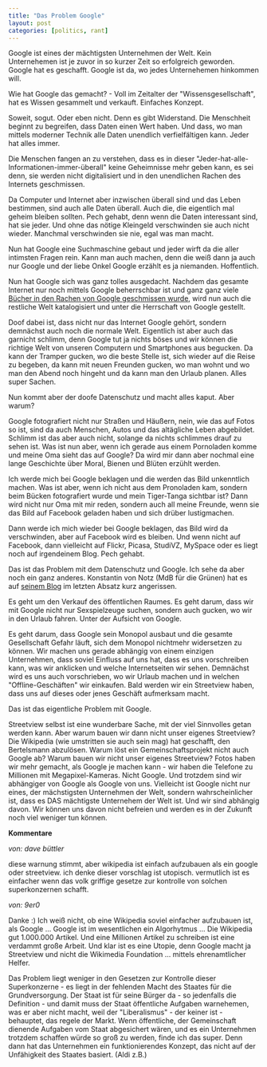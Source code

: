 ```yaml
---
title: "Das Problem Google"
layout: post
categories: [politics, rant]
---
```

Google ist eines der mächtigsten Unternehmen der Welt. Kein Unternehemen ist je zuvor in so kurzer Zeit so erfolgreich geworden. Google hat es geschafft. Google ist da, wo jedes Unternehemen hinkommen will.

Wie hat Google das gemacht? - Voll im Zeitalter der "Wissensgesellschaft", hat es Wissen gesammelt und verkauft. Einfaches Konzept.

Soweit, sogut. Oder eben nicht. Denn es gibt Widerstand. Die Menschheit beginnt zu begreifen, dass Daten einen Wert haben. Und dass, wo man mittels moderner Technik alle Daten unendlich verfielfältigen kann. Jeder hat alles immer.

Die Menschen fangen an zu verstehen, dass es in dieser "Jeder-hat-alle-Informationen-immer-überall" keine Geheimnisse mehr geben kann, es sei denn, sie werden nicht digitalisiert und in den unendlichen Rachen des Internets geschmissen.

Da Computer und Internet aber inzwischen überall sind und das Leben bestimmen, sind auch alle Daten überall. Auch die, die eigentlich mal geheim bleiben sollten. Pech gehabt, denn wenn die Daten interessant sind, hat sie jeder. Und ohne das nötige Kleingeld verschwinden sie auch nicht wieder. Manchmal verschwinden sie nie, egal was man macht.

Nun hat Google eine Suchmaschine gebaut und jeder wirft da die aller intimsten Fragen rein. Kann man auch machen, denn die weiß dann ja auch nur Google und der liebe Onkel Google erzählt es ja niemanden. Hoffentlich.

Nun hat Google sich was ganz tolles ausgedacht. Nachdem das gesamte Internet nur noch mittels Google beherrschbar ist und ganz ganz viele<a href="http://books.google.de/"> Bücher in den Rachen von Google geschmissen wurde</a>, wird nun auch die restliche Welt katalogisiert und unter die Herrschaft von Google gestellt.

Doof dabei ist, dass nicht nur das Internet Google gehört, sondern demnächst auch noch die normale Welt. Eigentlich ist aber auch das garnicht schlimm, denn Google tut ja nichts böses und wir können die richtige Welt von unseren Computern und Smartphones aus begucken. Da kann der Tramper gucken, wo die beste Stelle ist, sich wieder auf die Reise zu begeben, da kann mit neuen Freunden gucken, wo man wohnt und wo man den Abend noch hingeht und da kann man den Urlaub planen. Alles super Sachen.

Nun kommt aber der doofe Datenschutz und macht alles kaput. Aber warum?

Google fotografiert nicht nur Straßen und Häußern, nein, wie das auf Fotos so ist, sind da auch Menschen, Autos und das altägliche Leben abgebildet. Schlimm ist das aber auch nicht, solange da nichts schlimmes drauf zu sehen ist. Was ist nun aber, wenn ich gerade aus einem Pornoladen komme und meine Oma sieht das auf Google? Da wird mir dann aber nochmal eine lange Geschichte über Moral, Bienen und Blüten erzühlt werden.

Ich werde mich bei Google beklagen und die werden das Bild unkenntlich machen. Was ist aber, wenn ich nicht aus dem Pronoladen kam, sondern beim Bücken fotografiert wurde und mein Tiger-Tanga sichtbar ist? Dann wird nicht nur Oma mit mir reden, sondern auch all meine Freunde, wenn sie das Bild auf Facebook geladen haben und sich drüber lustigmachen.

Dann werde ich mich wieder bei Google beklagen, das Bild wird da verschwinden, aber auf Facebook wird es bleiben. Und wenn nicht auf Facebook, dann vielleicht auf Flickr, Picasa, StudiVZ, MySpace oder es liegt noch auf irgendeinem Blog. Pech gehabt.

Das ist das Problem mit dem Datenschutz und Google. Ich sehe da aber noch ein ganz anderes. Konstantin von Notz (MdB für die Grünen) hat es auf <a href="http://www.von-notz.de/presse/pressemitteilungen/pressemitteilung-vom-12082010.html">seinem Blog</a> im letzten Absatz kurz angerissen.

Es geht um den Verkauf des öffentlichen Raumes. Es geht darum, dass wir mit Google nicht nur Sexspielzeuge suchen, sondern auch gucken, wo wir in den Urlaub fahren. Unter der Aufsicht von Google.

Es geht darum, dass Google sein Monopol ausbaut und die gesamte Gesellschaft Gefahr läuft, sich dem Monopol nichtmehr widersetzen zu können. Wir machen uns gerade abhängig von einem einzigen Unternehmen, dass soviel Einfluss auf uns hat, dass es uns vorschreiben kann, was wir anklicken und welche Internetseiten wir sehen. Demnächst wird es uns auch vorschrieben, wo wir Urlaub machen und in welchen "Offline-Geschäften" wir einkaufen. Bald werden wir ein Streetview haben, dass uns auf dieses oder jenes Geschäft aufmerksam macht.

Das ist das eigentliche Problem mit Google.

Streetview selbst ist eine wunderbare Sache, mit der viel Sinnvolles getan werden kann. Aber warum bauen wir dann nicht unser eigenes Streetview? Die Wikipedia (wie umstritten sie auch sein mag) hat geschafft, den Bertelsmann abzulösen. Warum löst ein Gemeinschaftsprojekt nicht auch Google ab? Warum bauen wir nicht unser eigenes Streetview? Fotos haben wir mehr gemacht, als Google je machen kann - wir haben die Telefone zu Millionen mit Megapixel-Kameras. Nicht Google. Und trotzdem sind wir abhängiger von Google als Google von uns. Vielleicht ist Google nicht nur eines, der mächstigsten Unternehmen der Welt, sondern wahrscheinlicher ist, dass es DAS mächtigste Unternehem der Welt ist. Und wir sind abhängig davon. Wir können uns davon nicht befreien und werden es in der Zukunft noch viel weniger tun können.
		

__Kommentare__
			
_von: dave büttler_
			
diese warnung stimmt, aber wikipedia ist einfach aufzubauen als ein google oder streetview. ich denke dieser vorschlag ist utopisch. vermutlich ist es einfacher wenn das volk griffige gesetze zur kontrolle von solchen superkonzernen schafft.

			
_von: 9er0_
			
Danke :)
Ich weiß nicht, ob eine Wikipedia soviel einfacher aufzubauen ist, als Google ... Google ist im wesentlichen ein Algorhytmus ... Die Wikipedia gut 1.000.000 Artikel. Und eine Millionen Artikel zu schreiben ist eine verdammt große Arbeit.
Und klar ist es eine Utopie, denn Google macht ja Streetview und nicht die Wikimedia Foundation ... mittels ehrenamtlicher Helfer.

Das Problem liegt weniger in den Gesetzen zur Kontrolle dieser Superkonzerne - es liegt in der fehlenden Macht des Staates für die Grundversorgung.
Der Staat ist für seine Bürger da - so jedenfalls die Definition - und damit muss der Staat öffentliche Aufgaben warnehemen, was er aber nicht macht, weil der "Liberalismus" - der keiner ist - behauptet, das regele der Markt.
Wenn öffentliche, der Gemeinschaft dienende Aufgaben vom Staat abgesichert wären, und es ein Unternehmen trotzdem schaffen würde so groß zu werden, finde ich das super. Denn dann hat das Unternehmen ein funktionierendes Konzept, das nicht auf der Unfähigkeit des Staates basiert. (Aldi z.B.)

